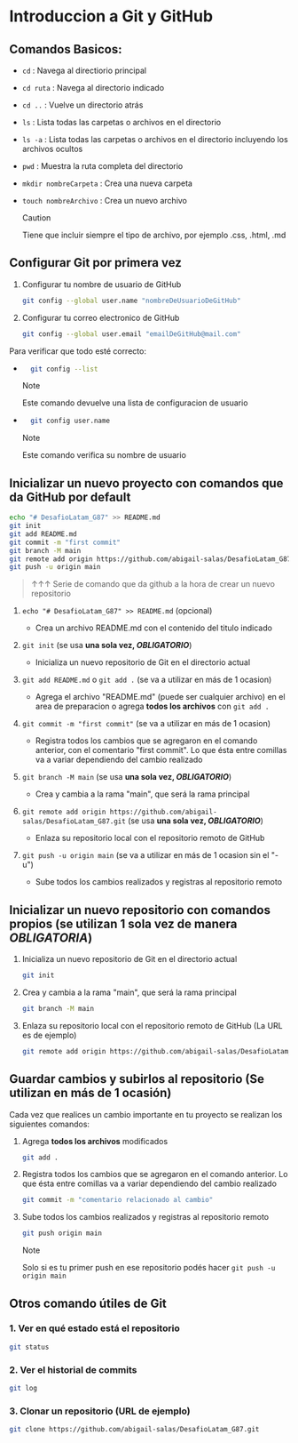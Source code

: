 # Introduccion a Git y GitHub

## Comandos Basicos:

- `cd` : Navega al directiorio principal
- `cd ruta` : Navega al directorio indicado
- `cd ..` : Vuelve un directorio atrás

- `ls` : Lista todas las carpetas o archivos en el directorio
- `ls -a` : Lista todas las carpetas o archivos en el directorio incluyendo los archivos ocultos

- `pwd` : Muestra la ruta completa del directorio

- `mkdir nombreCarpeta` : Crea una nueva carpeta

- `touch nombreArchivo` : Crea un nuevo archivo
  > [!CAUTION]
  > Tiene que incluir siempre el tipo de archivo, por ejemplo .css, .html, .md

## Configurar Git por primera vez

1. Configurar tu nombre de usuario de GitHub

   ```bash
   git config --global user.name "nombreDeUsuarioDeGitHub"
   ```

2. Configurar tu correo electronico de GitHub

   ```bash
   git config --global user.email "emailDeGitHub@mail.com"
   ```

Para verificar que todo esté correcto:

- ```bash
    git config --list
  ```

  > [!NOTE]
  > Este comando devuelve una lista de configuracion de usuario

- ```bash
    git config user.name
  ```
  > [!NOTE]
  > Este comando verifica su nombre de usuario

## Inicializar un nuevo proyecto con comandos que da GitHub por default

```bash
echo "# DesafioLatam_G87" >> README.md
git init
git add README.md
git commit -m "first commit"
git branch -M main
git remote add origin https://github.com/abigail-salas/DesafioLatam_G87.git
git push -u origin main
```

> ↑↑↑ Serie de comando que da github a la hora de crear un nuevo repositorio

1. `echo "# DesafioLatam_G87" >> README.md` (opcional)

   - Crea un archivo README.md con el contenido del titulo indicado

2. `git init` (se usa **una sola vez, _OBLIGATORIO_**)

   - Inicializa un nuevo repositorio de Git en el directorio actual

3. `git add README.md` o `git add .` (se va a utilizar en más de 1 ocasion)

   - Agrega el archivo "README.md" (puede ser cualquier archivo) en el area de preparacion o agrega **todos los archivos** con `git add .`

4. `git commit -m "first commit"` (se va a utilizar en más de 1 ocasion)

   - Registra todos los cambios que se agregaron en el comando anterior, con el comentario "first commit". Lo que ésta entre comillas va a variar dependiendo del cambio realizado

5. `git branch -M main` (se usa **una sola vez, _OBLIGATORIO_**)

   - Crea y cambia a la rama "main", que será la rama principal

6. `git remote add origin https://github.com/abigail-salas/DesafioLatam_G87.git` (se usa **una sola vez, _OBLIGATORIO_**)

   - Enlaza su repositorio local con el repositorio remoto de GitHub

7. `git push -u origin main` (se va a utilizar en más de 1 ocasion sin el "-u")

   - Sube todos los cambios realizados y registras al repositorio remoto

## Inicializar un nuevo repositorio con comandos propios (**se utilizan 1 sola vez de manera _OBLIGATORIA_**)

1. Inicializa un nuevo repositorio de Git en el directorio actual

   ```bash
   git init
   ```

2. Crea y cambia a la rama "main", que será la rama principal

   ```bash
   git branch -M main
   ```

3. Enlaza su repositorio local con el repositorio remoto de GitHub (La URL es de ejemplo)

   ```bash
   git remote add origin https://github.com/abigail-salas/DesafioLatam_G87.git
   ```

## Guardar cambios y subirlos al repositorio (Se utilizan en más de 1 ocasión)

Cada vez que realices un cambio importante en tu proyecto se realizan los siguientes comandos:

1. Agrega **todos los archivos** modificados

   ```bash
   git add .
   ```

2. Registra todos los cambios que se agregaron en el comando anterior. Lo que ésta entre comillas va a variar dependiendo del cambio realizado

   ```bash
   git commit -m "comentario relacionado al cambio"
   ```

3. Sube todos los cambios realizados y registras al repositorio remoto

   ```bash
   git push origin main
   ```

   > [!NOTE]
   > Solo si es tu primer push en ese repositorio podés hacer `git push -u origin main`

## Otros comando útiles de Git

### 1. Ver en qué estado está el repositorio

```bash
git status
```

### 2. Ver el historial de commits

```bash
git log
```

### 3. Clonar un repositorio (URL de ejemplo)

```bash
git clone https://github.com/abigail-salas/DesafioLatam_G87.git
```
